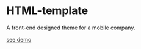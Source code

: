 # HTML-template
A front-end designed theme for a mobile company.

[see demo](https://AbSamDev.github.io/HTML-template/index.html)
